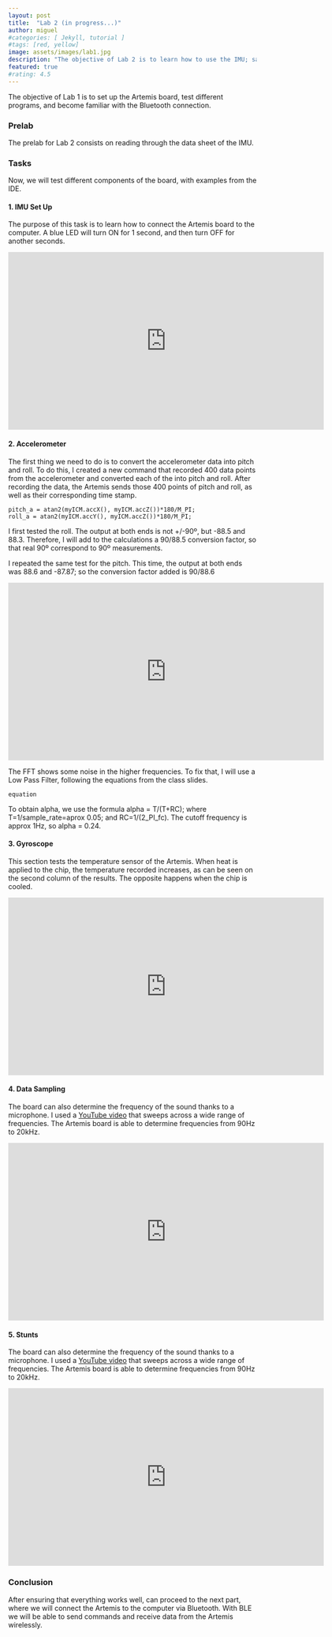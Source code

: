```yaml
---
layout: post
title:  "Lab 2 (in progress...)"
author: miguel
#categories: [ Jekyll, tutorial ]
#tags: [red, yellow]
image: assets/images/lab1.jpg
description: "The objective of Lab 2 is to learn how to use the IMU; sampling data from the Accelerometer and from the Gyroscope."
featured: true
#rating: 4.5
---
```

The objective of Lab 1 is to set up the Artemis board, test different programs, and become familiar with the Bluetooth connection.

### Prelab

The prelab for Lab 2 consists on reading through the data sheet of the IMU.

### Tasks
Now, we will test different components of the board, with examples from the IDE.

#### 1. IMU Set Up
The purpose of this task is to learn how to connect the Artemis board to the computer. A blue LED will turn ON for 1 second, and then turn OFF for another seconds.

<iframe width="640" height="360" frameborder="0" allowfullscreen
src="https://www.youtube.com/embed/DbYCCSf4rew">
</iframe>

#### 2. Accelerometer

The first thing we need to do is to convert the accelerometer data into pitch and roll. To do this, I created a new command that recorded  400 data points from the accelerometer and converted each of the into pitch and roll. After recording the data, the Artemis sends those 400 points of pitch and roll, as well as their corresponding time stamp.
```
pitch_a = atan2(myICM.accX(), myICM.accZ())*180/M_PI;
roll_a = atan2(myICM.accY(), myICM.accZ())*180/M_PI;
```
I first tested the roll. The output at both ends is not +/-90º, but -88.5 and 88.3. Therefore, I will add to the calculations a 90/88.5 conversion factor, so that real 90º correspond to 90º measurements.

I repeated the same test for the pitch. This time, the output at both ends was 88.6 and -87.87; so the conversion factor added is 90/88.6

<iframe width="640" height="360" frameborder="0" allowfullscreen
src="https://www.youtube.com/embed/7E5yPQlBA0Q">
</iframe>

The FFT shows some noise in the higher frequencies. To fix that, I will use a Low Pass Filter, following the equations from the class slides.
```
equation
```
To obtain alpha, we use the formula alpha = T/(T+RC); where T=1/sample_rate=aprox 0.05; and RC=1/(2_PI_fc). The cutoff frequency is approx 1Hz, so alpha = 0.24.

#### 3. Gyroscope
This section tests the temperature sensor of the Artemis. When heat is applied to the chip, the temperature recorded increases, as can be seen on the second column of the results. The opposite happens when the chip is cooled.

<iframe width="640" height="360" frameborder="0" allowfullscreen
src="https://www.youtube.com/embed/COTvo0-jLdQ">
</iframe>

#### 4. Data Sampling
The board can also determine the frequency of the sound thanks to a microphone. I used a <a href="https://www.youtube.com/watch?v=H-iCZElJ8m0" target="_blank">YouTube video</a> that sweeps across a wide range of frequencies. The Artemis board is able to determine frequencies from 90Hz  to 20kHz.

<iframe width="640" height="360" frameborder="0" allowfullscreen
src="https://www.youtube.com/embed/SNBroP2JBns">
</iframe>

#### 5. Stunts
The board can also determine the frequency of the sound thanks to a microphone. I used a <a href="https://www.youtube.com/watch?v=H-iCZElJ8m0" target="_blank">YouTube video</a> that sweeps across a wide range of frequencies. The Artemis board is able to determine frequencies from 90Hz  to 20kHz.

<iframe width="640" height="360" frameborder="0" allowfullscreen
src="https://www.youtube.com/embed/SNBroP2JBns">
</iframe>

### Conclusion
After ensuring that everything works well, can proceed to the next part, where we will connect the Artemis to the computer via Bluetooth. With BLE we will be able to send commands and receive data from the Artemis wirelessly.